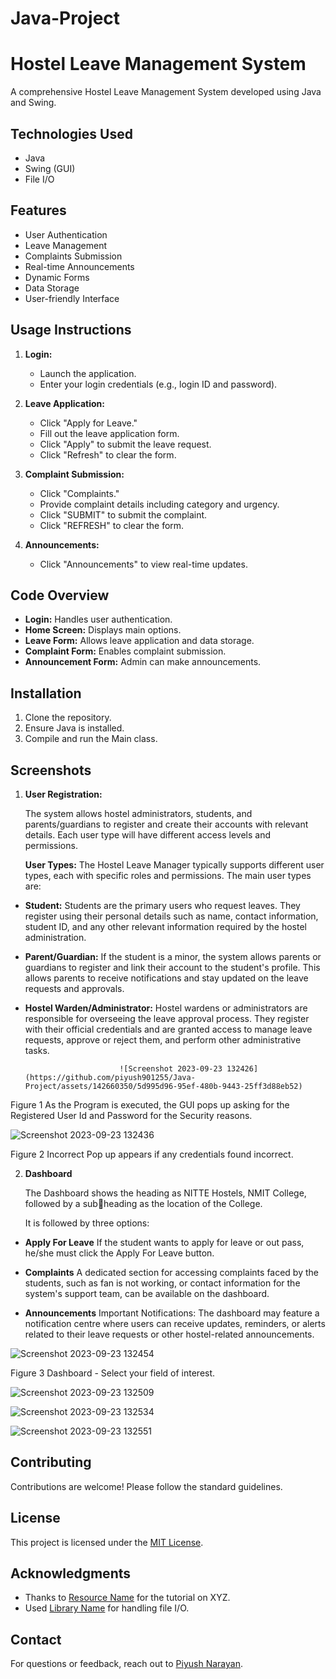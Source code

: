 # Java-Project

# Hostel Leave Management System

A comprehensive Hostel Leave Management System developed using Java and Swing.

## Technologies Used

- Java
- Swing (GUI)
- File I/O

## Features

- User Authentication
- Leave Management
- Complaints Submission
- Real-time Announcements
- Dynamic Forms
- Data Storage
- User-friendly Interface

## Usage Instructions

1. **Login:**
   - Launch the application.
   - Enter your login credentials (e.g., login ID and password).

2. **Leave Application:**
   - Click "Apply for Leave."
   - Fill out the leave application form.
   - Click "Apply" to submit the leave request.
   - Click "Refresh" to clear the form.

3. **Complaint Submission:**
   - Click "Complaints."
   - Provide complaint details including category and urgency.
   - Click "SUBMIT" to submit the complaint.
   - Click "REFRESH" to clear the form.

4. **Announcements:**
   - Click "Announcements" to view real-time updates.

## Code Overview

- **Login:** Handles user authentication.
- **Home Screen:** Displays main options.
- **Leave Form:** Allows leave application and data storage.
- **Complaint Form:** Enables complaint submission.
- **Announcement Form:** Admin can make announcements.

## Installation

1. Clone the repository.
2. Ensure Java is installed.
3. Compile and run the Main class.

## Screenshots

1. **User Registration:**
   
   The system allows hostel administrators, students, and parents/guardians to register and create their accounts with relevant details. Each user type will have different access levels and 
permissions.

   **User Types:** The Hostel Leave Manager typically supports different user types, each with specific roles and permissions. The main user types are:

- **Student:** Students are the primary users who request leaves. They register using their personal details such as name, contact information, student ID, and any other relevant information required by the hostel administration.
  
- **Parent/Guardian:** If the student is a minor, the system allows parents or guardians to register and link their account to the student's profile. This allows parents to receive notifications and stay updated on the leave requests and approvals.
  
- **Hostel Warden/Administrator:** Hostel wardens or administrators are responsible for overseeing the leave approval process. They register with their official credentials and are granted access to manage leave requests, approve or reject them, and perform other administrative tasks.

                           ![Screenshot 2023-09-23 132426](https://github.com/piyush901255/Java-Project/assets/142660350/5d995d96-95ef-480b-9443-25ff3d88eb52)

Figure 1
As the Program is executed, the GUI pops up asking for the Registered User Id and Password for the Security reasons.

![Screenshot 2023-09-23 132436](https://github.com/piyush901255/Java-Project/assets/142660350/616e8025-c14a-41d7-b8ee-d606ce9fbbce)

Figure 2
Incorrect Pop up appears if any credentials found incorrect.

2. **Dashboard**

   The Dashboard shows the heading as NITTE Hostels, NMIT College, followed by a subheading as the location of the College.

   It is followed by three options:

- **Apply For Leave**
If the student wants to apply for leave or out pass, he/she must click the Apply For Leave button.

- **Complaints**
A dedicated section for accessing complaints faced by the students, such as fan is not working, or contact information for the system's support team, can be available on the dashboard.

- **Announcements**
Important Notifications: The dashboard may feature a notification centre where users can receive updates, reminders, or alerts related to their leave requests or other hostel-related announcements.

![Screenshot 2023-09-23 132454](https://github.com/piyush901255/Java-Project/assets/142660350/af288c30-a629-4a2c-b1d5-74b7abf72b93)

Figure 3
Dashboard - Select your field of interest.

![Screenshot 2023-09-23 132509](https://github.com/piyush901255/Java-Project/assets/142660350/08bb417f-f57a-4bf6-8226-d5ab2c923f31)

![Screenshot 2023-09-23 132534](https://github.com/piyush901255/Java-Project/assets/142660350/787c3f84-06f1-4512-94ff-2d97ae1ba2ab)

![Screenshot 2023-09-23 132551](https://github.com/piyush901255/Java-Project/assets/142660350/1fc56942-5a31-4a92-a1f7-2b6fff5ed0a5)


## Contributing

Contributions are welcome! Please follow the standard guidelines.

## License

This project is licensed under the [MIT License](LICENSE).

## Acknowledgments

- Thanks to [Resource Name](resource_link) for the tutorial on XYZ.
- Used [Library Name](library_link) for handling file I/O.

## Contact

For questions or feedback, reach out to [Piyush Narayan](mailto:piyush901255@gmail.com).
